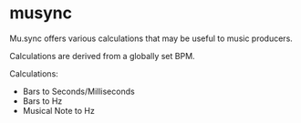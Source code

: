 # musync
Mu.sync offers various calculations that may be useful to music producers.

Calculations are derived from a globally set BPM.

Calculations: 
 - Bars to Seconds/Milliseconds
 - Bars to Hz
 - Musical Note to Hz

